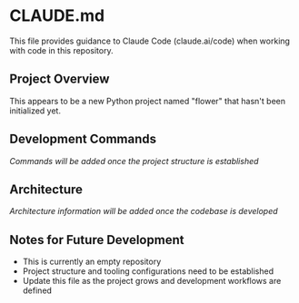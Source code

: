 # CLAUDE.md

This file provides guidance to Claude Code (claude.ai/code) when working with code in this repository.

## Project Overview

This appears to be a new Python project named "flower" that hasn't been initialized yet.

## Development Commands

*Commands will be added once the project structure is established*

## Architecture

*Architecture information will be added once the codebase is developed*

## Notes for Future Development

- This is currently an empty repository
- Project structure and tooling configurations need to be established
- Update this file as the project grows and development workflows are defined